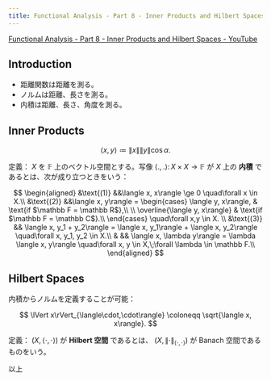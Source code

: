 ```yaml
---
title: Functional Analysis - Part 8 - Inner Products and Hilbert Spaces
---
```


[Functional Analysis - Part 8 - Inner Products and Hilbert Spaces - YouTube](https://www.youtube.com/watch?v=UzSEvb9AJYw&list=PLBh2i93oe2qsGKDOsuVVw-OCAfprrnGfr&index=8)

## Introduction

* 距離関数は距離を測る。
* ノルムは距離、長さを測る。
* 内積は距離、長さ、角度を測る。

## Inner Products

$$
\langle x, y\rangle \coloneqq \lVert x \rVert \lVert y \rVert \cos \alpha.
$$

定義：
$X$ を $\mathbb F$ 上のベクトル空間とする。写像
$\langle ., .\rangle \colon X \times X \longrightarrow \mathbb F$
が $X$ 上の **内積** であるとは、次が成り立つときをいう：

$$
\begin{aligned}
&\text{(1)} &&\langle x, x\rangle \ge 0
\quad\forall x \in X.\\
&\text{(2)} &&\langle x, y\rangle = \begin{cases}
\langle y, x\rangle, & \text{if $\mathbb F = \mathbb R$},\\
\\
\overline{\langle y, x\rangle} & \text{if $\mathbb F = \mathbb C$}.\\
\end{cases}
\quad\forall x,y \in X.
\\
&\text{(3)} && \langle x, y_1 + y_2\rangle = \langle x, y_1\rangle + \langle x, y_2\rangle
\quad\forall x, y_1, y_2 \in X.\\
& && \langle x, \lambda y\rangle = \lambda \langle x, y\rangle
\quad\forall x, y \in X,\;\forall \lambda \in \mathbb F.\\
\end{aligned}
$$

## Hilbert Spaces

内積からノルムを定義することが可能：

$$
\lVert x\rVert_{\langle\cdot,\cdot\rangle} \coloneqq \sqrt{\langle x, x\rangle}.
$$

定義：
${(X, \langle\cdot,\cdot\rangle)}$ が **Hilbert 空間** であるとは、
${(X, \lVert\cdot\rVert_{\langle\cdot,\cdot\rangle})}$ が Banach 空間であるものをいう。

以上
